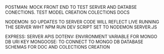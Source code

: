 POSTMAN: MOCK FRONT END TO TEST SERVER AND DATABSE CONECTIONS. TEST MODEL CREATION COLECTIONS DOCS

NODEMON: SO UPDATES TO SERVER CODE WILL REFLECT LIVE RUNNING THE SERVER WIHT NPM RUN DEV SCRIPT SET TO NODEMON SERVER.JS

EXPRESS: SERVER APIS
DOTENV: ENVIRONMENT VARIABLE FOR MONGO DB URI KEY
MONGOOSE: TO CONNECT TO MONGO DB DATABASE SCHEMAS FOR DOC AND COLECTIONS CREATION